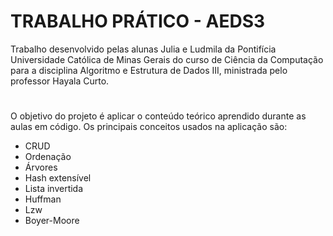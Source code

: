 # TRABALHO PRÁTICO - AEDS3

Trabalho desenvolvido pelas alunas Julia e Ludmila da Pontifícia Universidade Católica de Minas Gerais do curso de Ciência da Computação para a disciplina Algoritmo e Estrutura de Dados III, ministrada pelo professor Hayala Curto.

#
O objetivo do projeto é aplicar o conteúdo teórico aprendido durante as aulas em código. Os principais conceitos usados na aplicação são:
- CRUD
- Ordenação
- Árvores
- Hash extensível
- Lista invertida
- Huffman
- Lzw
- Boyer-Moore

